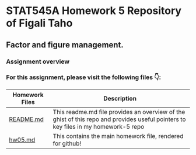 # STAT545A Homework 5 Repository of Figali Taho 

## Factor and figure management.

### Assignment overview

### For this assignment, please visit the following files :point_down::

|   **Homework Files**   | **Description** |
|----------------|------------|
|[README.md](https://github.com/STAT545-UBC-students/hw05-figalit/blob/master/README.md)|This readme.md file provides an overview of the ghist of this repo and provides useful pointers to key files in my homework-5 repo |
|[hw05.md](https://github.com/STAT545-UBC-students/hw04-figalit/blob/master/hw05-figalit.md)| This contains the main homework file, rendered for github!  |

